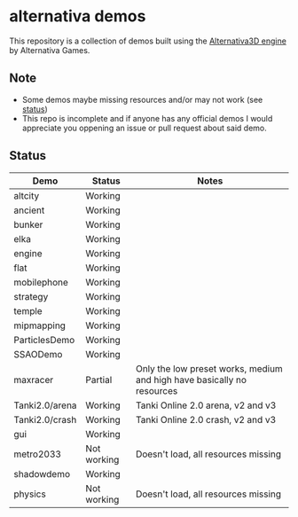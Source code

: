 # alternativa demos
This repository is a collection of demos built using the [Alternativa3D engine](https://github.com/AlternativaPlatform/Alternativa3D) by Alternativa Games.
## Note 
- Some demos maybe missing resources and/or may not work (see [status](#status))
- This repo is incomplete and if anyone has any official demos I would appreciate you oppening an issue or pull request about said demo.

## Status

| Demo          | Status    |Notes|
|---------------|-----------|-----|
|altcity        |Working    |
|ancient        |Working    |
|bunker         |Working    |
|elka           |Working    |
|engine         |Working    |
|flat           |Working    |
|mobilephone    |Working    |
|strategy       |Working    |
|temple         |Working    |
|mipmapping     |Working    |
|ParticlesDemo  |Working    |
|SSAODemo       |Working    |
|maxracer       |Partial    |Only the low preset works, medium and high have basically no resources
|Tanki2.0/arena |Working    |Tanki Online 2.0 arena, v2 and v3
|Tanki2.0/crash |Working    |Tanki Online 2.0 crash, v2 and v3
|gui            |Working    |
|metro2033      |Not working|Doesn't load, all resources missing
|shadowdemo     |Working    |
|physics        |Not working|Doesn't load, all resources missing
